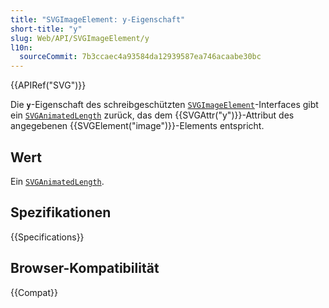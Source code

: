 ```yaml
---
title: "SVGImageElement: y-Eigenschaft"
short-title: "y"
slug: Web/API/SVGImageElement/y
l10n:
  sourceCommit: 7b3ccaec4a93584da12939587ea746acaabe30bc
---
```


{{APIRef("SVG")}}

Die **`y`**-Eigenschaft des schreibgeschützten [`SVGImageElement`](/de/docs/Web/API/SVGImageElement)-Interfaces gibt ein [`SVGAnimatedLength`](/de/docs/Web/API/SVGAnimatedLength) zurück, das dem {{SVGAttr("y")}}-Attribut des angegebenen {{SVGElement("image")}}-Elements entspricht.

## Wert

Ein [`SVGAnimatedLength`](/de/docs/Web/API/SVGAnimatedLength).

## Spezifikationen

{{Specifications}}

## Browser-Kompatibilität

{{Compat}}
